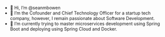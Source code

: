 - 👋 Hi, I’m @seanmbowen
- 👀 I’m the Cofounder and Chief Technology Officer for a startup tech company, however, I remain passionate about Software Development.
- 🌱 I’m currently trying to master microservices development using Spring Boot and deploying using Spring Cloud and Docker.

<!---
seanmbowen/seanmbowen is a ✨ special ✨ repository because its `README.md` (this file) appears on your GitHub profile.
You can click the Preview link to take a look at your changes.
--->
